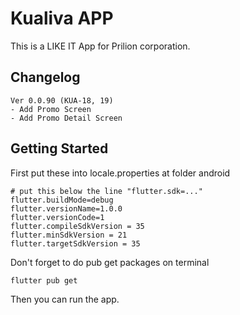 # Kualiva APP

This is a LIKE IT App for Prilion corporation.

## Changelog

```text
Ver 0.0.90 (KUA-18, 19)
- Add Promo Screen
- Add Promo Detail Screen
```

## Getting Started

First put these into locale.properties at folder android

```text
# put this below the line "flutter.sdk=..."
flutter.buildMode=debug
flutter.versionName=1.0.0
flutter.versionCode=1
flutter.compileSdkVersion = 35
flutter.minSdkVersion = 21
flutter.targetSdkVersion = 35
```

Don't forget to do pub get packages on terminal

```shell
flutter pub get
```

Then you can run the app.

